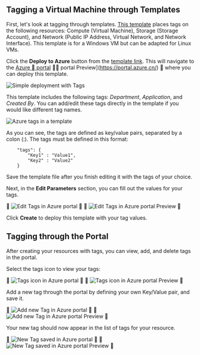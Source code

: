 


## Tagging a Virtual Machine through Templates

First, let's look at tagging through templates. [This template](https://github.com/Azure/azure-quickstart-templates/tree/master/101-vm-tags) places tags on the following resources: Compute (Virtual Machine), Storage (Storage Account), and Network (Public IP Address, Virtual Network, and Network Interface). This template is for a Windows VM but can be adapted for Linux VMs.

Click the **Deploy to Azure** button from the [template link](https://github.com/Azure/azure-quickstart-templates/tree/master/101-vm-tags). This will navigate to the [Azure  portal](https://portal.azure.cn/)  portal Preview](https://portal.azure.cn/)  where you can deploy this template.

![Simple deployment with Tags](./media/virtual-machines-common-tag/deploy-to-azure-tags.png)

This template includes the following tags: *Department*, *Application*, and *Created By*. You can add/edit these tags directly in the template if you would like different tag names.

![Azure tags in a template](./media/virtual-machines-common-tag/azure-tags-in-a-template.png)

As you can see, the tags are defined as key/value pairs, separated by a colon (:). The tags must be defined in this format:

        "tags": {
            "Key1" : "Value1",
            "Key2" : "Value2"
        }

Save the template file after you finish editing it with the tags of your choice.

Next, in the **Edit Parameters** section, you can fill out the values for your tags.


![Edit Tags in Azure portal](./media/virtual-machines-common-tag/edit-tags-in-azure-portal.png)


![Edit Tags in Azure portal Preview](./media/virtual-machines-common-tag/edit-tags-in-azure-portal.png)


Click **Create** to deploy this template with your tag values.


## Tagging through the Portal

After creating your resources with tags, you can view, add, and delete tags in the portal.

Select the tags icon to view your tags:


![Tags icon in Azure portal](./media/virtual-machines-common-tag/azure-portal-tags-icon.png)


![Tags icon in Azure portal Preview](./media/virtual-machines-common-tag/azure-portal-tags-icon.png)


Add a new tag through the portal by defining your own Key/Value pair, and save it.


![Add new Tag in Azure portal](./media/virtual-machines-common-tag/azure-portal-add-new-tag.png)


![Add new Tag in Azure portal Preview](./media/virtual-machines-common-tag/azure-portal-add-new-tag.png)


Your new tag should now appear in the list of tags for your resource.


![New Tag saved in Azure portal](./media/virtual-machines-common-tag/azure-portal-saved-new-tag.png)


![New Tag saved in Azure portal Preview](./media/virtual-machines-common-tag/azure-portal-saved-new-tag.png)

